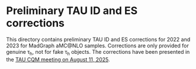 # Preliminary TAU ID and ES corrections

This directory contains preliminary TAU ID and ES corrections for 2022 and 2023 for MadGraph aMC@NLO samples.
Corrections are only provided for genuine &tau;<sub>h</sub>, not for fake &tau;<sub>h</sub> objects.
The corrections have been presented in the [TAU CQM meeting on August 11, 2025](https://indico.cern.ch/event/1574211/#6-tauides-sf-with-amcnlo-dy).
